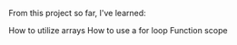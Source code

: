 From this project so far, I've learned:

How to utilize arrays
How to use a for loop
Function scope
